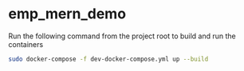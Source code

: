 # emp_mern_demo

Run the following command from the project root to build and run the containers
```sh
sudo docker-compose -f dev-docker-compose.yml up --build
```

